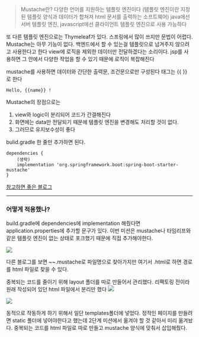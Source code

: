 > Mustache란?
다양한 언어를 지원하는 템플릿 엔진이다
(템플릿 엔진이란 지정된 템플릿 양식과 데이터가 합쳐져 html 문서를 출력하는 소프트웨어)
java에선 서버 템플릿 엔진, javascript에선 클라이언트 템플릿 엔진으로 사용 가능하다

또 다른 템플릿 엔진으로는 Thymeleaf가 있다.
스프링에서 많이 쓰지만 문법이 어렵다.
Mustache는 아무 기능이 없다. 백엔드에서 할 수 있는걸 템플릿으로 넘겨주지 않으려고 사용한다고 한다
view에 로직을 제외한 데이터만 전달하겠다는 소리이다.
jsp를 사용하면 그 안에서 다양한 작업을 할 수 있기 때문에 로직이 복잡해진다

mustache를 사용하면 데이터와 간단한 출력문, 조건문으로만 구성된다
태그는 {{ }} 로 한다
```
Hello, {{name}} !
```

Mustache의 장점으로는
1. view와 logic이 분리되어 코드가 간결해진다
2. 화면에는 data만 전달되기 때문에 템플릿 엔진을 변경해도 처리할 것이 없다.
3. 그러므로 유지보수성이 좋다

bulid.gradle 한 줄만 추가하면 된다.
```
dependencies {
	(생략)
	implementation 'org.springframework.boot:spring-boot-starter-mustache'
}

```

[참고하면 좋은 블로그](https://m.blog.naver.com/nuberus/221884812398)

---

### 어떻게 적용했나?

build.gradle에 dependencies에 implementation 해줬다면
application.properties에 추가할 문구가 있다.
이번 미션은 mustache나 타임리프와 같은 템플릿 엔진이 없는 상태로 포크했기 때문에 직접 추가해야한다.

![](https://velog.velcdn.com/images/ninaaano/post/4c401182-a621-4194-9eb6-e54ee43e9c0c/image.png)

다른 블로그를 보면 ~~.mustache로 파일명으로 찾아가지만 여기서 .html로 하면 경로를 html 파일로 찾을 수 있다.

중복되는 코드를 줄이기 위해 layout 폴더를 따로 만들어서 관리했다.
리팩토링 전이라 원래 작성되어 있던 html 파일에서 분리만 했다
![](https://velog.velcdn.com/images/ninaaano/post/c3076382-000e-45fb-8a15-f325b2812316/image.png)

![](https://velog.velcdn.com/images/ninaaano/post/d27de6a9-4670-4822-af4c-0a0a9356c067/image.png)

동적으로 작동하게 하기 위해서 일단 templates폴더에 넣었다. 정적인 페이지를 만들려면 static 폴더에 넣어야한다고 했는데 2단계 미션에서 옮겨야 할 것 같아서 미리 옮겨놨다.
중복되는 코드를 html 파일로 따로 만들고 mustache 양식에 맞춰서 삽입해줬다.


